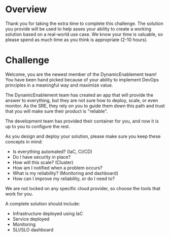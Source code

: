 # Overview

Thank you for taking the extra time to complete this challenge.  The solution you provide will be used to help asses your ability to create a working solution based on a real-world use case.  We know your time is valuable, so please spend as much time as you think is appropriate (2-10 hours).

# Challenge

Welcome, you are the newest member of the DynamicEnablement team! You have been hand picked because of your ability to implement DevOps principles in a meaningful way and maximize value.

The DynamicEnablement team has created an app that will provide the answer to everything, but they are not sure how to deploy, scale, or even monitor.  As the SRE, they rely on you to guide them down this path and trust that you will make sure their product is "reliable".

The development team has provided their container for you, and now it is up to you to configure the rest.

As you design and deploy your solution, please make sure you keep these concepts in mind:
* Is everything automated? (IaC, CI/CD)
* Do I have security in place?
* How will this scale? (Cluster)
* How am I notified when a problem occurs?
* What is my reliability? (Monitoring and dashboard)
* How can I improve my reliability, or do I need to?

We are not locked on any specific cloud provider, so choose the tools that work for you.

A complete solution should include:
* Infrastructure deployed using IaC
* Service deployed
* Monitoring
* SLI/SLO dashboard